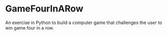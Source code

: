 # GameFourInARow
An exercise in Python to build a computer game that challenges the user to win game four in a row.
